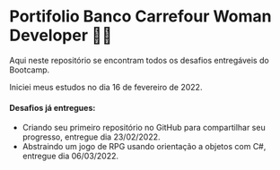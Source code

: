 # Portifolio Banco Carrefour Woman Developer :woman_technologist:



Aqui neste repositório se encontram todos os desafios entregáveis do Bootcamp.

Iniciei meus estudos no dia 16 de fevereiro de 2022.

#### Desafios já entregues:

- Criando seu primeiro repositório no GitHub para compartilhar seu progresso, entregue dia 23/02/2022.
- Abstraindo um jogo de RPG usando orientação a objetos com C#, entregue dia 06/03/2022.

